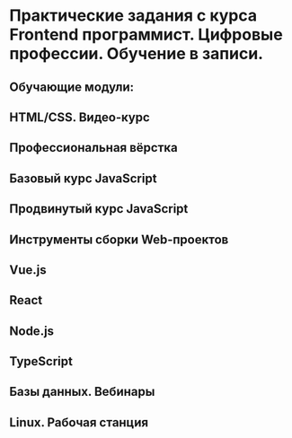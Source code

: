 # Практические задания с курса Frontend программист. Цифровые профессии. Обучение в записи.
## Обучающие модули:
## HTML/CSS. Видео-курс

## Профессиональная вёрстка

## Базовый курс JavaScript

## Продвинутый курс JavaScript

## Инструменты сборки Web-проектов

## Vue.js

## React

##  Node.js

## TypeScript

## Базы данных. Вебинары

## Linux. Рабочая станция
